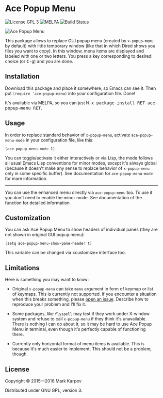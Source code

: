 # Ace Popup Menu

[![License GPL 3](https://img.shields.io/badge/license-GPL_3-green.svg)](http://www.gnu.org/licenses/gpl-3.0.txt)
[![MELPA](http://melpa.org/packages/ace-popup-menu-badge.svg)](http://melpa.org/#/ace-popup-menu)
[![Build Status](https://travis-ci.org/mrkkrp/ace-popup-menu.svg?branch=master)](https://travis-ci.org/mrkkrp/ace-popup-menu)

![Ace Popup Menu](https://raw.githubusercontent.com/mrkkrp/ace-popup-menu/gh-pages/ace-popup-menu.png)

This package allows to replace GUI popup menu (created by `x-popup-menu` by
default) with little temporary window (like that in which Dired shows you
files you want to copy). In this window, menu items are displayed and
labeled with one or two letters. You press a key corresponding to desired
choice (or <kbd>C-g</kbd>) and you are done.

## Installation

Download this package and place it somewhere, so Emacs can see it. Then put
`(require 'ace-popup-menu)` into your configuration file. Done!

It's available via MELPA, so you can just <kbd>M-x package-install RET
ace-popup-menu RET</kbd>.

## Usage

In order to replace standard behavior of `x-popup-menu`, activate
`ace-popup-menu-mode` in your configuration file, like this:

```emacs-lisp
(ace-popup-menu-mode 1)
```

You can toggle/activate it either interactively or via Lisp, the mode
follows all usual Emacs Lisp conventions for minor modes, except it's always
global (because it doesn't make any sense to replace behavior of
`x-popup-menu` only in some specific buffer). See documentation for
`ace-popup-menu-mode` for more information.

----

You can use the enhanced menu directly via `ace-popup-menu` too. To use it
you don't need to enable the minor mode. See documentation of the function
for detailed information.

## Customization

You can ask Ace Popup Menu to show headers of individual panes (they are not
shown in original GUI popup menu):

```emacs-lisp
(setq ace-popup-menu-show-pane-header t)
```

This variable can be changed via «customize» interface too.

## Limitations

Here is something you may want to know:

* Original `x-popup-menu` can take `menu` argument in form of keymap or list
  of keymaps. This is currently not supported. If you encounter a situation
  when this breaks something, please
  [open an issue](https://github.com/mrkkrp/ace-popup-menu/issues). Describe
  how to reproduce your problem and I'll fix it.

* Some packages, like `flyspell` may test if they work under X-window system
  and refuse to call `x-popup-menu` if they think it's unavailable. There is
  nothing I can do about it, so it may be hard to use Ace Popup Menu in
  terminal, even though it's perfectly capable of functioning there.

* Currently only horizontal format of menu items is available. This is
  because it's much easier to implement. This should not be a problem,
  though.

## License

Copyright © 2015—2016 Mark Karpov

Distributed under GNU GPL, version 3.
